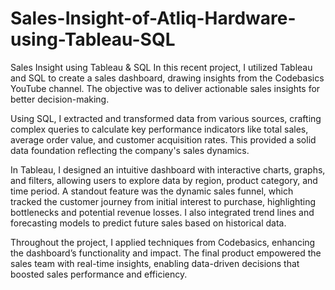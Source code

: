 # Sales-Insight-of-Atliq-Hardware-using-Tableau-SQL
Sales Insight using Tableau &amp; SQL
In this recent project, I utilized Tableau and SQL to create a sales dashboard, drawing insights from the Codebasics YouTube channel. The objective was to deliver actionable sales insights for better decision-making.

Using SQL, I extracted and transformed data from various sources, crafting complex queries to calculate key performance indicators like total sales, average order value, and customer acquisition rates. This provided a solid data foundation reflecting the company's sales dynamics.

In Tableau, I designed an intuitive dashboard with interactive charts, graphs, and filters, allowing users to explore data by region, product category, and time period. A standout feature was the dynamic sales funnel, which tracked the customer journey from initial interest to purchase, highlighting bottlenecks and potential revenue losses. I also integrated trend lines and forecasting models to predict future sales based on historical data.

Throughout the project, I applied techniques from Codebasics, enhancing the dashboard’s functionality and impact. The final product empowered the sales team with real-time insights, enabling data-driven decisions that boosted sales performance and efficiency.
